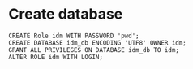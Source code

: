 # Create database

    CREATE Role idm WITH PASSWORD 'pwd';
    CREATE DATABASE idm_db ENCODING 'UTF8' OWNER idm;
    GRANT ALL PRIVILEGES ON DATABASE idm_db TO idm;
    ALTER ROLE idm WITH LOGIN;
